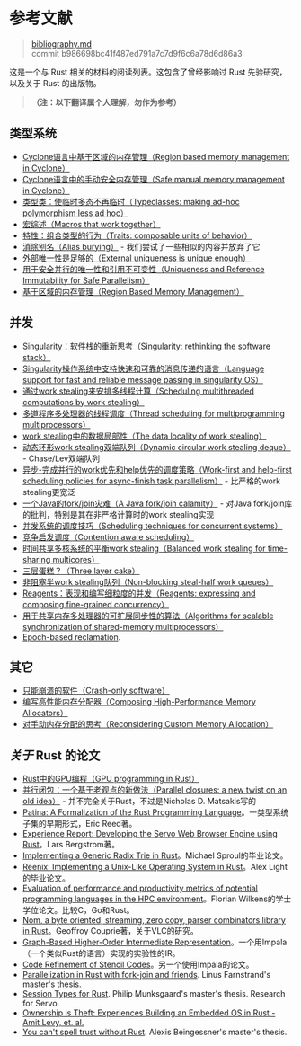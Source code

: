 # 参考文献

> [bibliography.md](https://github.com/rust-lang/rust/blob/stable/src/doc/book/bibliography.md)
> <br>
> commit b986698bc41f487ed791a7c7d9f6c6a78d6d86a3

这是一个与 Rust 相关的材料的阅读列表。这包含了曾经影响过 Rust 先验研究，以及关于 Rust 的出版物。

> **（注：以下翻译属个人理解，勿作为参考）**

## 类型系统

* [Cyclone语言中基于区域的内存管理（Region based memory management in Cyclone）](http://209.68.42.137/ucsd-pages/Courses/cse227.w03/handouts/cyclone-regions.pdf)
* [Cyclone语言中的手动安全内存管理（Safe manual memory management in Cyclone）](http://www.cs.umd.edu/projects/PL/cyclone/scp.pdf)
* [类型类：使临时多态不再临时（Typeclasses: making ad-hoc polymorphism less ad hoc）](http://www.ps.uni-sb.de/courses/typen-ws99/class.ps.gz)
* [宏综述（Macros that work together）](https://www.cs.utah.edu/plt/publications/jfp12-draft-fcdf.pdf)
* [特性：组合类型的行为（Traits: composable units of behavior）](http://scg.unibe.ch/archive/papers/Scha03aTraits.pdf)
* [消除别名（Alias burying）](http://www.cs.uwm.edu/faculty/boyland/papers/unique-preprint.ps) - 我们尝试了一些相似的内容并放弃了它
* [外部唯一性是足够的（External uniqueness is unique enough）](http://www.computingscience.nl/research/techreps/repo/CS-2002/2002-048.pdf)
* [用于安全并行的唯一性和引用不可变性（Uniqueness and Reference Immutability for Safe Parallelism）](https://research.microsoft.com/pubs/170528/msr-tr-2012-79.pdf)
* [基于区域的内存管理（Region Based Memory Management）](http://www.cs.ucla.edu/~palsberg/tba/papers/tofte-talpin-iandc97.pdf)

## 并发

* [Singularity：软件栈的重新思考（Singularity: rethinking the software stack）](https://research.microsoft.com/pubs/69431/osr2007_rethinkingsoftwarestack.pdf)
* [Singularity操作系统中支持快速和可靠的消息传递的语言（Language support for fast and reliable message passing in singularity OS）](https://research.microsoft.com/pubs/67482/singsharp.pdf)
* [通过work stealing来安排多线程计算（Scheduling multithreaded computations by work stealing）](http://supertech.csail.mit.edu/papers/steal.pdf)
* [多道程序多处理器的线程调度（Thread scheduling for multiprogramming multiprocessors）](http://www.eecis.udel.edu/~cavazos/cisc879-spring2008/papers/arora98thread.pdf)
* [work stealing中的数据局部性（The data locality of work stealing）](http://www.aladdin.cs.cmu.edu/papers/pdfs/y2000/locality_spaa00.pdf)
* [动态环形work stealing双端队列（Dynamic circular work stealing deque）](http://citeseerx.ist.psu.edu/viewdoc/download?doi=10.1.1.170.1097&rep=rep1&type=pdf) - Chase/Lev双端队列
* [异步-完成并行的work优先和help优先的调度策略（Work-first and help-first scheduling policies for async-finish task parallelism）](http://www.cs.rice.edu/~yguo/pubs/PID824943.pdf) - 比严格的work stealing更宽泛
* [一个Java的fork/join灾难（A Java fork/join calamity）](http://www.coopsoft.com/ar/CalamityArticle.html) - 对Java fork/join库的批判，特别是其在非严格计算时的work stealing实现
* [并发系统的调度技巧（Scheduling techniques for concurrent systems）](http://www.ece.rutgers.edu/~parashar/Classes/ece572-papers/05/ps-ousterhout.pdf)
* [竞争启发调度（Contention aware scheduling）](http://www.blagodurov.net/files/a8-blagodurov.pdf)
* [时间共享多核系统的平衡work stealing（Balanced work stealing for time-sharing multicores）](http://www.cse.ohio-state.edu/hpcs/WWW/HTML/publications/papers/TR-12-1.pdf)
* [三层蛋糕？（Three layer cake）](http://www.upcrc.illinois.edu/workshops/paraplop10/papers/paraplop10_submission_8.pdf)
* [非阻塞半work stealing队列（Non-blocking steal-half work queues）](http://www.cs.bgu.ac.il/~hendlerd/papers/p280-hendler.pdf)
* [Reagents：表现和编写细粒度的并发（Reagents: expressing and composing fine-grained concurrency）](http://www.mpi-sws.org/~turon/reagents.pdf)
* [用于共享内存多处理器的可扩展同步性的算法（Algorithms for scalable synchronization of shared-memory multiprocessors）](https://www.cs.rochester.edu/u/scott/papers/1991_TOCS_synch.pdf)
* [Epoch-based reclamation](https://www.cl.cam.ac.uk/techreports/UCAM-CL-TR-579.pdf).

## 其它

* [只能崩溃的软件（Crash-only software）](https://www.usenix.org/legacy/events/hotos03/tech/full_papers/candea/candea.pdf)
* [编写高性能内存分配器（Composing High-Performance Memory Allocators）](http://people.cs.umass.edu/~emery/pubs/berger-pldi2001.pdf)
* [对手动内存分配的思考（Reconsidering Custom Memory Allocation）](http://people.cs.umass.edu/~emery/pubs/berger-oopsla2002.pdf)

## *关于* Rust 的论文

* [Rust中的GPU编程（GPU programming in Rust）](http://www.cs.indiana.edu/~eholk/papers/hips2013.pdf)
* [并行闭包：一个基于老观点的新做法（Parallel closures: a new twist on an old idea）](https://www.usenix.org/conference/hotpar12/parallel-closures-new-twist-old-idea) - 并不完全关于Rust，不过是Nicholas D. Matsakis写的
* [Patina: A Formalization of the Rust Programming Language](ftp://ftp.cs.washington.edu/tr/2015/03/UW-CSE-15-03-02.pdf)。一类型系统子集的早期形式，Eric Reed著。
* [Experience Report: Developing the Servo Web Browser Engine using Rust](http://arxiv.org/abs/1505.07383)。Lars Bergstrom著。
* [Implementing a Generic Radix Trie in Rust](https://michaelsproul.github.io/rust_radix_paper/rust-radix-sproul.pdf)。Michael Sproul的毕业论文。
* [Reenix: Implementing a Unix-Like Operating System in Rust](http://scialex.github.io/reenix.pdf)。Alex Light的毕业论文。
* [Evaluation of performance and productivity metrics of potential programming languages in the HPC environment](http://doc.rust-lang.org/stable/book/academic-research.html)。Florian Wilkens的学士学位论文。比较C，Go和Rust。
* [Nom, a byte oriented, streaming, zero copy, parser combinators library in Rust](http://spw15.langsec.org/papers/couprie-nom.pdf)。Geoffroy Couprie著，关于VLC的研究。
* [Graph-Based Higher-Order Intermediate Representation](http://compilers.cs.uni-saarland.de/papers/lkh15_cgo.pdf)。一个用Impala（一个类似Rust的语言）实现的实验性的IR。
* [Code Refinement of Stencil Codes](http://compilers.cs.uni-saarland.de/papers/ppl14_web.pdf)。另一个使用Impala的论文。
* [Parallelization in Rust with fork-join and
  friends](http://publications.lib.chalmers.se/records/fulltext/219016/219016.pdf). Linus
  Farnstrand's master's thesis.
* [Session Types for
  Rust](http://munksgaard.me/papers/laumann-munksgaard-larsen.pdf). Philip
  Munksgaard's master's thesis. Research for Servo.
* [Ownership is Theft: Experiences Building an Embedded OS in Rust - Amit Levy, et. al.](http://amitlevy.com/papers/tock-plos2015.pdf)
* [You can't spell trust without Rust](https://raw.githubusercontent.com/Gankro/thesis/master/thesis.pdf). Alexis Beingessner's master's thesis.
